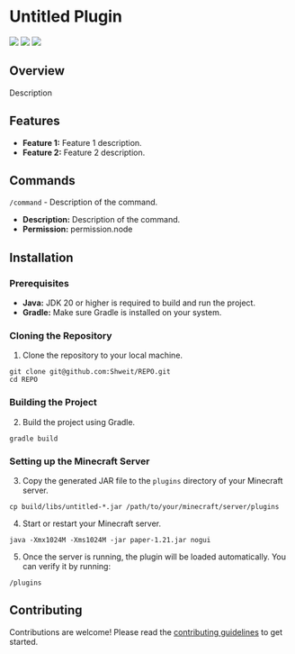 # Untitled Plugin
<img src="https://img.shields.io/github/actions/workflow/status/Shweit/REPO/runtime.yml" /> <img src="https://img.shields.io/github/v/release/Shweit/REPO" /> <img src="https://img.shields.io/github/license/Shweit/REPO" />

## Overview
Description

## Features
- **Feature 1:** Feature 1 description.
- **Feature 2:** Feature 2 description.

## Commands
`/command` - Description of the command.
- **Description:** Description of the command.
- **Permission:** permission.node

## Installation
### Prerequisites
- **Java:** JDK 20 or higher is required to build and run the project.
- **Gradle:** Make sure Gradle is installed on your system.

### Cloning the Repository
1. Clone the repository to your local machine.
```shell
git clone git@github.com:Shweit/REPO.git
cd REPO
```
### Building the Project
2. Build the project using Gradle.
```shell
gradle build
```
### Setting up the Minecraft Server
3. Copy the generated JAR file to the `plugins` directory of your Minecraft server.
```shell
cp build/libs/untitled-*.jar /path/to/your/minecraft/server/plugins
```
4. Start or restart your Minecraft server.
```shell
java -Xmx1024M -Xms1024M -jar paper-1.21.jar nogui
```
5.  Once the server is running, the plugin will be loaded automatically. You can verify it by running:
```shell
/plugins
```

## Contributing
Contributions are welcome! Please read the [contributing guidelines](CONTRIBUTING.md) to get started.